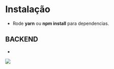 # Instalação

- Rode **yarn** ou **npm install** para dependencias.

## BACKEND

-

<img src=".github/example.gif">
